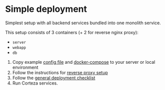 # Simple deployment

Simplest setup with all backend services bundled into one monolith service.

This setup consists of 3 containers (+ 2 for reverse nginx proxy):
 - `server`
 - `webapp`
 - `db`
 
 1. Copy example [config file](simple/.env) and [docker-compose](simple/docker-compose.yml) to your server or local environment
 1. Follow the instructions for [reverse proxy setup](proxy.md)
 1. Follow the [general deployment checklist](checklist.md)
 1. Run Corteza services.
